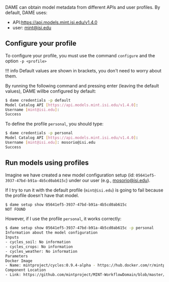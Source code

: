
DAME can obtain model metadata from different APIs and user profiles. By default, DAME uses:

- API:https://api.models.mint.isi.edu/v1.4.0
- user: mint@isi.edu

## Configure your profile

To configure your profile, you must use the command `configure` and the option `-p <profile>`

!!! info
    Default values are shown in brackets, you don't need to worry about them. 

By running the following command and pressing enter (leaving the default values), DAME willbe configured by default:

```bash
$ dame credentials -p default
Model Catalog API [https://api.models.mint.isi.edu/v1.4.0]:
Username [mint@isi.edu]:
Success
```

To define the profile `personal`, you should type: 

```bash
$ dame credentials -p personal
Model Catalog API [https://api.models.mint.isi.edu/v1.4.0]:
Username [mint@isi.edu]: mosorio@isi.edu
Success
```

## Run models using profiles

Imagine we have created a new model configuration setup (id: `05641ef5-3937-47bd-b91a-4b5cd0ab615c`) under our user (e.g., mosorio@isi.edu).

If I try to run it with the default profile (`mint@isi.edu`) is going to fail because the profile doesn't have that model.

```bash
$ dame setup show 05641ef5-3937-47bd-b91a-4b5cd0ab615c
NOT FOUND

```

However, if I use the profile `personal`, it works correctly:

```bash
$ dame setup show 05641ef5-3937-47bd-b91a-4b5cd0ab615c -p personal
Information about the model configuration
Inputs
- cycles_soil: No information
- cycles_crops: No information
- cycles_weather: No information
Parameters
Docker Image
- Name: mintproject/cycles:0.9.4-alpha - https://hub.docker.com/r/mintproject/cycles
Component Location
- Link: https://github.com/mintproject/MINT-WorkflowDomain/blob/master/WINGSWorkflowComponents/cycles-0.9.4-alpha/cycles-0.9.4-alpha.zip?raw=true
```
